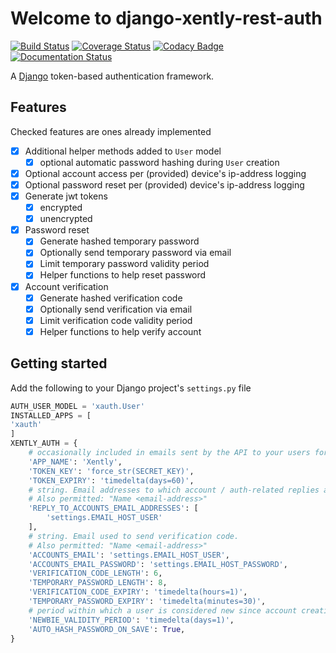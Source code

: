 # Welcome to django-xently-rest-auth

[![Build Status](https://travis-ci.com/ajharry69/polarity.svg?branch=auth-api)](https://travis-ci.com/ajharry69/polarity)
[![Coverage Status](https://coveralls.io/repos/github/ajharry69/polarity/badge.svg?branch=master)](https://coveralls.io/github/ajharry69/polarity?branch=auth-api)
[![Codacy Badge](https://api.codacy.com/project/badge/Grade/26f09088f70f46eda61633306b2147de)](https://app.codacy.com/manual/ajharry69/polarity?utm_source=github.com&utm_medium=referral&utm_content=ajharry69/polarity&utm_campaign=Badge_Grade_Dashboard)
[![Documentation Status](https://readthedocs.org/projects/polarity/badge/?version=latest)](https://polarity.readthedocs.io/en/latest/?badge=latest)

A [Django](https://github.com/django/django) token-based authentication framework.

## Features
Checked features are ones already implemented

- [x] Additional helper methods added to `User` model
    - [x] optional automatic password hashing during `User` creation
- [x] Optional account access per (provided) device's ip-address logging
- [x] Optional password reset per (provided) device's ip-address logging
- [x] Generate jwt tokens
    - [x] encrypted
    - [x] unencrypted
- [x] Password reset
    - [x] Generate hashed temporary password
    - [x] Optionally send temporary password via email
    - [x] Limit temporary password validity period
    - [x] Helper functions to help reset password
- [x] Account verification
    - [x] Generate hashed verification code
    - [x] Optionally send verification via email
    - [x] Limit verification code validity period
    - [x] Helper functions to help verify account

## Getting started
Add the following to your Django project's `settings.py` file

```python
AUTH_USER_MODEL = 'xauth.User'
INSTALLED_APPS = [
'xauth'
]
XENTLY_AUTH = {
    # occasionally included in emails sent by the API to your users for familiarity
    'APP_NAME': 'Xently',
    'TOKEN_KEY': 'force_str(SECRET_KEY)',
    'TOKEN_EXPIRY': 'timedelta(days=60)',
    # string. Email addresses to which account / auth-related replies are to be sent.
    # Also permitted: "Name <email-address>"
    'REPLY_TO_ACCOUNTS_EMAIL_ADDRESSES': [
        'settings.EMAIL_HOST_USER'
    ],
    # string. Email used to send verification code.
    # Also permitted: "Name <email-address>"
    'ACCOUNTS_EMAIL': 'settings.EMAIL_HOST_USER',
    'ACCOUNTS_EMAIL_PASSWORD': 'settings.EMAIL_HOST_PASSWORD',
    'VERIFICATION_CODE_LENGTH': 6,
    'TEMPORARY_PASSWORD_LENGTH': 8,
    'VERIFICATION_CODE_EXPIRY': 'timedelta(hours=1)',
    'TEMPORARY_PASSWORD_EXPIRY': 'timedelta(minutes=30)',
    # period within which a user is considered new since account creation date
    'NEWBIE_VALIDITY_PERIOD': 'timedelta(days=1)',
    'AUTO_HASH_PASSWORD_ON_SAVE': True,
}
```